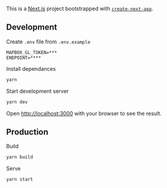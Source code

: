 This is a [Next.js](https://nextjs.org/) project bootstrapped with [`create-next-app`](https://github.com/zeit/next.js/tree/canary/packages/create-next-app).

## Development

Create `.env` file from `.env.example`
```
MAPBOX_GL_TOKEN=***
ENDPOINT=****
```

Install dependances
```bash
yarn
```

Start development server

```bash
yarn dev
```

Open [http://localhost:3000](http://localhost:3000) with your browser to see the result.

## Production

Build
```bash
yarn build
```

Serve
```bash
yarn start
```
